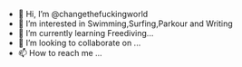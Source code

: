 - 👋 Hi, I’m @changethefuckingworld
- 👀 I’m interested in Swimming,Surfing,Parkour and Writing
- 🌱 I’m currently learning Freediving...
- 💞️ I’m looking to collaborate on ...
- 📫 How to reach me ...

<!---
changethefuckingworld/changethefuckingworld is a ✨ special ✨ repository because its `README.md` (this file) appears on your GitHub profile.
You can click the Preview link to take a look at your changes.
--->

